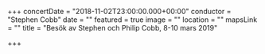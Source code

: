 +++
concertDate = "2018-11-02T23:00:00.000+00:00"
conductor = "Stephen Cobb"
date = ""
featured = true
image = ""
location = ""
mapsLink = ""
title = "Besök av Stephen och Philip Cobb, 8-10 mars 2019"

+++
